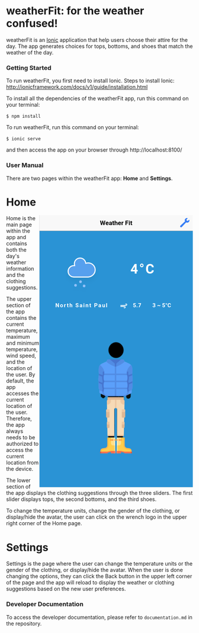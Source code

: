 # weatherFit: for the weather confused!

weatherFit is an [Ionic](https://ionicframework.com/) application that help users choose their attire for the day. The app generates choices for tops, bottoms, and shoes that match the weather of the day.

### Getting Started

To run weatherFit, you first need to install Ionic. Steps to install Ionic: http://ionicframework.com/docs/v1/guide/installation.html 

To install all the dependencies of the weatherFit app, run this command on your terminal: 

```
$ npm install
```

To run weatherFit, run this command on your terminal:

```
$ ionic serve
```
and then access the app on your browser through http://localhost:8100/

### User Manual

There are two pages within the weatherFit app: __Home__ and __Settings__.

# __Home__

<img src="home.png" align="right">

Home is the main page within the app and contains both the day's weather information and the clothing suggestions. 

The upper section of the app contains the current temperature, maximum and minimum temperature, wind speed, and the location of the user. By default, the app accesses the current location of the user. Therefore, the app always needs to be authorized to access the current location from the device.

The lower section of the app displays the clothing suggestions through the three sliders. The first slider displays tops, the second bottoms, and the third shoes.

To change the temperature units, change the gender of the clothing, or display/hide the avatar, the user can click on the wrench logo in the upper right corner of the Home page.

# __Settings__

Settings is the page where the user can change the temperature units or the gender of the clothing, or display/hide the avatar. When the user is done changing the options, they can click the Back button in the upper left corner of the page and the app will reload to display the weather or clothing suggestions based on the new user preferences.

### Developer Documentation

To access the developer documentation, please refer to `documentation.md` in the repository.
